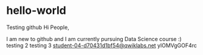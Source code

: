 # hello-world
Testing github
Hi People,

I am new to github and I am currently pursuing Data Science course :)
testing 2
testing 3
student-04-d70431d1bf54@qwiklabs.net
ylOMVgGOF4rc
